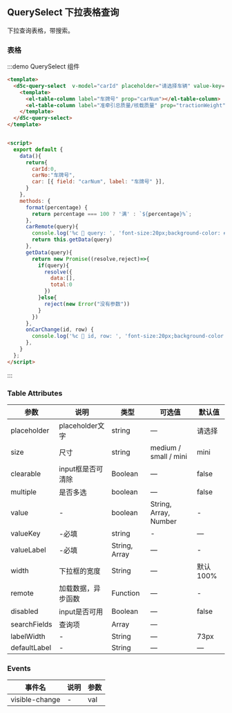<!--
 * @Author: vickiWu
 * @Date: 2022-04-07 16:15:33
 * @LastEditTime: 2022-04-07 17:42:33
 * @LastEditors: vickiWu
 * @Description: 
 * @FilePath: \d5c-ui\examples\docs\d5Comp\querySelect.md
-->
## QuerySelect 下拉表格查询

下拉查询表格，带搜索。
### 表格

:::demo QuerySelect 组件

```html
<template>
  <d5c-query-select  v-model="carId" placeholder="请选择车辆" value-key="id" value-label="carNum" :default-label="carNo" clearable :search-fields="car" :remote="carRemote" @change="onCarChange">
    <template>
      <el-table-column label="车牌号" prop="carNum"></el-table-column>
      <el-table-column label="准牵引总质量/核载质量" prop="tractionWeight"></el-table-column>
    </template>
  </d5c-query-select>
</template>


<script>
  export default {
    data(){
      return{
        carId:0,
        carNo:"车牌号",
        car: [{ field: "carNum", label: "车牌号" }],
      }
    },
    methods: {
      format(percentage) {
        return percentage === 100 ? '满' : `${percentage}%`;
      },
      carRemote(query){
        console.log('%c 🌽 query: ', 'font-size:20px;background-color: #E41A6A;color:#fff;', query);
        return this.getData(query)
      },
      getData(query){
        return new Promise((resolve,reject)=>{
          if(query){
            resolve({
              data:[],
              total:0
            })
          }else{
            reject(new Error("没有参数"))
          }
        })
      },
      onCarChange(id, row) {
        console.log('%c 🍻 id, row: ', 'font-size:20px;background-color: #B03734;color:#fff;', id, row);
      },
    }
  };
</script>
```
:::


### Table Attributes
| 参数      | 说明          | 类型      | 可选值                           | 默认值  |
|---------- |-------------- |---------- |--------------------------------  |-------- |
| placeholder | placeholder文字 | string | — | 请选择 |
| size | 尺寸  | string | medium / small / mini | mini |
| clearable | input框是否可清除 | Boolean | — | false |
| multiple | 是否多选 | boolean | — | false |
| value | - | boolean | String, Array, Number | - |
| valueKey | -必填 | string | - | — |
| valueLabel | -必填 | String, Array | — | - |
|width | 下拉框的宽度 | String | — | 默认100% |
| remote | 加载数据，异步函数 | Function | — | - |
| disabled | input是否可用 | Boolean | — | false |
| searchFields | 查询项 | Array | — |
| labelWidth | - | String | — | 73px |
| defaultLabel | - | String | — | — |


###  Events
| 事件名 | 说明 | 参数 |
| ---- | ---- | ---- |
| visible-change | - | val |


